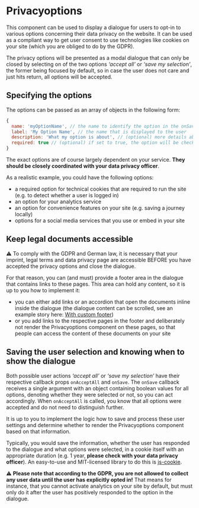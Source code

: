 # Privacyoptions

This component can be used to display a dialogue for users to opt-in to various options concerning their data privacy on the website.
It can be used as a compliant way to get user consent to use technologies like cookies on your site (which you are obliged to do by the GDPR).

The privacy options will be presented as a modal dialogue that can only be closed by selecting on of the two options _‘accept all’_ or _‘save my selection’_, the former being focused by default, so in case the user does not care and just hits return, all options will be accepted.

## Specifying the options

The options can be passed as an array of objects in the following form:
```js
{
  name: 'myOptionName', // the name to identify the option in the onSave callback function
  label: 'My Option Name', // the name that is displayed to the user
  description: 'What my option is about', // (optional) more details about the option, will be displayed below the name 
  required: true // (optional) if set to true, the option will be checked and disabled, so it cannot be deactivated
}
```

The exact options are of course largely dependent on your service. **They should be closely coordinated with your data privacy officer**.

As a realistic example, you could have the following options:
- a required option for technical cookies that are required to run the site (e.g. to detect whether a user is logged in)
- an option for your analytics service
- an option for convenience features on your site (e.g. saving a journey locally)
- options for a social media services that you use or embed in your site

## Keep legal documents accessible

⚠️ To comply with the GDPR and German law, it is necessary that your imprint, legal terms and data privacy page are accessible BEFORE you have accepted the privacy options and close the dialogue.

For that reason, you can (and must) provide a footer area in the dialogue that contains links to these pages.
This area can hold any content, so it is up to you how to implement it:

- you can either add links or an accordion that open the documents inline inside the dialogue (the dialogue content can be scrolled, see an example story here: [With custom footer](?path=/story/components-privacyoptions--with-custom-footer))
- or you add links to the respective pages in the footer and deliberately not render the Privacyoptions component on these pages, so that people can access the content of these documents on your site

## Saving the user selection and knowing when to show the dialogue

Both possible user actions _‘accept all’_ or _‘save my selection’_ have their respective callback props `onAcceptAll` and `onSave`. The `onSave` callback receives a single argument with an object containing boolean values for all options, denoting whether they were selected or not, so you can act accordingly. When `onAcceptAll` is called, you know that all options were accepted and do not need to distinguish further. 

It is up to you to implement the logic how to save and process these user settings and determine whether to render the Privacyoptions component based on that information.

Typically, you would save the information, whether the user has responded to the dialogue and what options were selected, in a cookie itself with an appropriate duration (e.g. 1 year, **please check with your data privacy officer**). An easy-to-use and MIT-licensed library to do this is [js-cookie](https://github.com/js-cookie/js-cookie). 

⚠️ **Please note that according to the GDPR, you are not allowed to collect any user data until the user has explicitly opted in!** That means for instance, that you cannot activate analytics on your site by default, but must only do it after the user has positively responded to the option in the dialogue.
